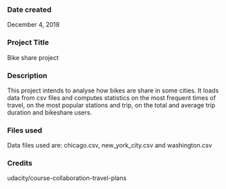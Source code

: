 ### Date created
December 4, 2018

### Project Title
Bike share project

### Description
This project intends to analyse how bikes are share in some cities. It loads data from csv files and computes statistics on the most frequent times of travel, on the most popular stations and trip, on the total and average trip duration and bikeshare users.

### Files used
Data files used are: chicago.csv, new_york_city.csv and washington.csv

### Credits
udacity/course-collaboration-travel-plans

